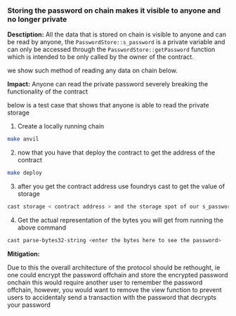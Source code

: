 ### Storing the password on chain makes it visible to anyone and no longer private

**Desctiption:** All the data that is stored on chain is visible to anyone and can be read by anyone, the `PasswordStore::s_password` is a private variable and can only be accessed through the `PasswordStore::getPassword` function which is intended to be only called by the owner of the contract.

we show such method of reading any data on chain below.

**Impact:** Anyone can read the private password severely breaking the functionality of the contract

below is a test case that shows that anyone is able to read the private storage

1. Create a locally running chain

```bash
make anvil
```

2. now that you have that deploy the contract  to get the address of the contract

```bash
make deploy
```
3. after you get the contract address use foundrys cast to get the value of storage

```bash
cast storage < contract address > and the storage spot of our s_password in our case 1
```

4. Get the actual representation of the bytes you will get from running the above command

```bash
cast parse-bytes32-string <enter the bytes here to see the password>

```

**Mitigation:**

Due to this the overall architecture of the protocol should be rethought, ie one could encrypt the password offchain and store the encrypted password onchain this would require another user to remember the password offchain, however, you would want to remove the view function to prevent users to accidentaly send a transaction with the password that decrypts your password

